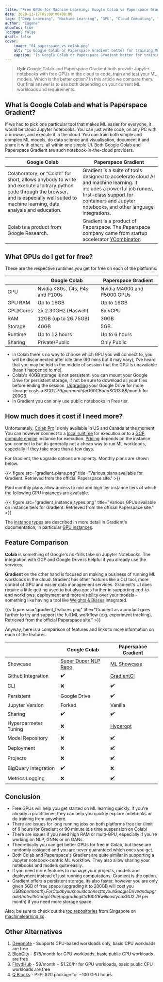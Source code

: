 ```yaml
---
title: "Free GPUs for Machine Learning: Google Colab vs Paperspace Gradient"
date: 2020-12-17T09:00:00+08:00
tags: ["Deep Learning", "Machine Learning", "GPU", "Cloud Computing", "Hardware", "Jupyter Notebook", "Colab"]
author: "Eugene"
showToc: true
TocOpen: false
draft: false
cover:
    image: "04_paperspace_vs_colab.png"
    alt: "Is Google Colab or Paperspace Gradient better for training ML models in the cloud on free GPUs? We say use both."
    caption: "Is Google Colab or Paperspace Gradient better for training ML models in the cloud on free GPUs? We say use both."
---
```


> **tl;dr** Google Colab and Paperspace Gradient both provide Jupyter notebooks with free GPUs in the cloud to code, 
> train and test your ML models. Which is the better option? In this article we compare them. Our final answer is to use 
> both depending on your current ML workloads and requirements.

## What is Google Colab and what is Paperspace Gradient?

If we had to pick one particular tool that makes ML easier for everyone, it would be cloud Jupyter notebooks. 
You can just write code, on any PC with a browser, and execute it in the cloud. 
You can train both simple and complex ML models, do data science and visualisation, 
document it and share it with others, all within one simple UI. Both Google Colab and Paperspace Gradient are such 
notebook-in-the-cloud providers.

|Google Colab  	|Paperspace Gradient  	|
|-	|-	|
|Colaboratory, or “Colab” for short, allows anybody to write and execute arbitrary python code through the browser, and is especially well suited to machine learning, data analysis and education.  	|Gradient is a suite of tools designed to accelerate cloud AI and machine learning. It includes a powerful job runner, first-class support for containers and Jupyter notebooks, and other language integrations.  	|
|Colab is a product from Google Research.   	|Gradient is a product of Paperspace. The Paperspace company came from startup accelerator [YCombinator](https://www.ycombinator.com/).   	|

## What GPUs do I get for free?

These are the respective runtimes you get for free on each of the platforms:

||Google Colab  	|Paperspace Gradient  	|
|-|-	|-	|
|GPU|Nvidia K80s, T4s, P4s and P100s|Nvidia M4000 and P5000 GPUs|
|GPU RAM|Up to 16GB|Up to 16GB|
|CPU/Cores|2x 2.30GHz (Haswell)|8x vCPU|
|RAM|12GB (up to 26.75GB)|30GB|
|Storage|40GB|5GB|
|Runtime|Up to 12 hours|Up to 6 hours|
|Sharing|Private/Public|Only Public|

- In Colab there's no way to choose which GPU you will connect to, you will be disconnected after idle time (90 mins 
but it may vary), I've heard that you may be told in the middle of session that the GPU is unavailable (hasn't happened 
to me).
- Colab's 40GB storage is not persistent, you can mount your Google Drive for persistent storage, if not be sure
to download all your files before ending the session. [Upgrading](https://one.google.com/about/plans) your Google Drive 
for more storage costs a SGD$2.79/per month for 100GB and SGD$3.88/month for 200GB.
- In Gradient you can only use public notebooks in Free tier.

## How much does it cost if I need more?

Unfortunately, [Colab Pro](https://colab.research.google.com/signup) is only available in US and Canada at the moment. 
You can however connect to a [local runtime](https://research.google.com/colaboratory/local-runtimes.html)
for execution or to a [GCP compute engine](https://cloud.google.com/ai-platform/deep-learning-vm/docs) instance for 
execution. [Pricing](https://cloud.google.com/compute/gpus-pricing) depends on the instance you connect to but its generally
not a cheap way to run ML workloads, especially if they take more than a few days.

For Gradient, the upgrade options are aplenty. Monthly plans are shown below.

{{< figure src="gradient_plans.png" title="Various plans available for Gradient. Retrieved from the official Paperspace site." >}}

Paid monthly plans allow access to mid and high tier instance tiers of which the following GPU instances are available.

{{< figure src="gradient_instance_types.png" title="Various GPUs available on instance tiers for Gradient. Retrieved from the official Paperspace site." >}}

The [instance types](https://docs.paperspace.com/gradient/instances/instance-types) are described in more detail in Gradient's
documentation, in particular [GPU instances](https://docs.paperspace.com/gradient/instances/instance-types#gpu-instances). 

## Feature Comparison

**Colab** is something of Google's no-frills take on Jupyter Notebooks. The integration with GCP and Google Drive is helpful
if you already use the services. 

**Gradient** on the other hand is focused on making a business of running ML workloads in 
the cloud. Gradient has other features like a CLI tool, more control of GPU and easier data management services.
Gradient's UI does require a little getting used to but also goes further in supporting end-to-end workflows, deployment
and more visibility over your models - something like having a tool like [Weights & Biases](https://www.wandb.com/) integrated.

{{< figure src="gradient_features.png" title="Gradient as a product goes further to try and support the full ML workflow (e.g. experiment tracking). Retrieved from the official Paperspace site." >}}

Anyway, here is a comparison of features and links to more information on each of the features.

||Google Colab  	|Paperspace Gradient  	|
|-|-	|-	|
|Showcase|[Super Duper NLP Repo](https://notebooks.quantumstat.com/)|[ML Showcase](https://ml-showcase.paperspace.com/)|
|Github Integration|✔️|[GradientCI](https://blog.paperspace.com/gradient-continuous-integration-github/)|
|CLI|❌|✔️|
|Persistent|Google Drive|✔️|
|Jupyter Version|Forked|Vanilla|
|Sharing|✔️|✔️|
|Hyperparmeter Tuning|❌|[Hyperopt](https://docs.paperspace.com/gradient/experiments/hyperparameters)|
|Model Repository|❌|[✔️](https://docs.paperspace.com/gradient/models/about)|
|Deployment|❌|[✔️](https://docs.paperspace.com/gradient/deployments/about)|
|Projects|❌|[✔️](https://docs.paperspace.com/gradient/projects/about)|
|BigQuery Integration|✔️|❌|
|Metrics Logging|❌|[✔️](https://docs.paperspace.com/gradient/experiments/using-experiments/experiment-metrics)|

## Conclusion

* Free GPUs will help you get started on ML learning quickly. If you're already a practitioner, they can help you quickly
explore notebooks or do training from anywhere. 
* There are issues for long running jobs on both platforms free tier (limit of 6 hours for Gradient or 90 minute idle time suspension on Colab)
* There are issues if you need high RAM or multi-GPU, especially if you're working on NLP, GNNs or on GANs.
* Theoretically you can get better GPUs for free in Colab, but these are randomly assigned and you are never guaranteed which ones you get.
* Both Colab and Paperspace's Gradient are quite similar in supporting a Jupyter notebook-centric ML workflow. They also
allow sharing your notebooks and models quite easily.
* If you need more features to manage your projects, models and deployment instead of just running computations, Gradient is the option.
* Gradient offers a persistent storage, its also faster, however you are only given 5GB of free space (upgrading it to 200GB will cost you USD$8 per month). 
For Colab you should connect to your Google Drive and upgrade that with Google One (upgrading it to 100GB will cost you SGD$2.79 per month) 
if you need more storage space.  

Also, be sure to check out the [top repositories](https://machinelearning.sg/repo/) from Singapore on [machinelearning.sg](https://machinelearning.sg/).

## Other Alternatives

1. [Deepnote](https://deepnote.com/) - Supports CPU-based workloads only, basic CPU workloads are free
2. [BlobCity](https://cloud.blobcity.com/#/ps/explore) - $75/month for GPU workloads, basic public CPU workloads are free
3. [FloydHub](https://www.floydhub.com/) - $9/month + $1.20/hr for GPU workloads, basic public CPU workloads are free
4. [Q Blocks](https://www.qblocks.cloud/) - P2P, $20 package for ~100 GPU hours.
